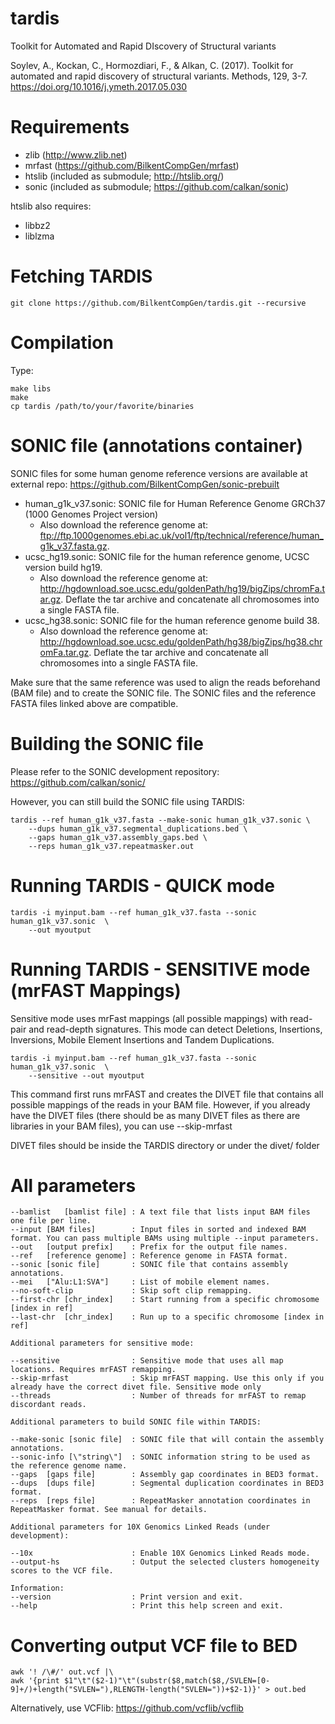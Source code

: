 tardis
======

Toolkit for Automated and Rapid DIscovery of Structural variants

Soylev, A., Kockan, C., Hormozdiari, F., & Alkan, C. (2017). Toolkit for automated and rapid discovery of structural variants. Methods, 129, 3-7. https://doi.org/10.1016/j.ymeth.2017.05.030

Requirements
============

 * zlib   (http://www.zlib.net)
 * mrfast (https://github.com/BilkentCompGen/mrfast)
 * htslib (included as submodule; http://htslib.org/)
 * sonic  (included as submodule; https://github.com/calkan/sonic)

htslib also requires:

 * libbz2
 * liblzma


Fetching TARDIS
===============

	git clone https://github.com/BilkentCompGen/tardis.git --recursive

Compilation
===========

Type:

	make libs
	make
	cp tardis /path/to/your/favorite/binaries


SONIC file (annotations container)
==================================

SONIC files for some human genome reference versions are available at external repo: https://github.com/BilkentCompGen/sonic-prebuilt

 * human_g1k_v37.sonic: SONIC file for Human Reference Genome GRCh37 (1000 Genomes Project version)
 	* Also download the reference genome at: ftp://ftp.1000genomes.ebi.ac.uk/vol1/ftp/technical/reference/human_g1k_v37.fasta.gz. 
 * ucsc_hg19.sonic: SONIC file for the human reference genome, UCSC version build hg19.
	* Also download the reference genome at: http://hgdownload.soe.ucsc.edu/goldenPath/hg19/bigZips/chromFa.tar.gz. Deflate the tar archive and concatenate all chromosomes into a single FASTA file.
 * ucsc_hg38.sonic: SONIC file for the human reference genome build 38.
	* Also download the reference genome at: http://hgdownload.soe.ucsc.edu/goldenPath/hg38/bigZips/hg38.chromFa.tar.gz. Deflate the tar archive and concatenate all chromosomes into a single FASTA file.

Make sure that the same reference was used to align the reads beforehand (BAM file) and to create the SONIC file. The SONIC files and the reference FASTA files linked above are compatible.

Building the SONIC file
=======================

Please refer to the SONIC development repository: https://github.com/calkan/sonic/

However, you can still build the SONIC file using TARDIS:

	tardis --ref human_g1k_v37.fasta --make-sonic human_g1k_v37.sonic \
		--dups human_g1k_v37.segmental_duplications.bed \
		--gaps human_g1k_v37.assembly_gaps.bed \
		--reps human_g1k_v37.repeatmasker.out 

	

Running TARDIS - QUICK mode
===========================

	tardis -i myinput.bam --ref human_g1k_v37.fasta --sonic human_g1k_v37.sonic  \
		--out myoutput


Running TARDIS - SENSITIVE mode (mrFAST Mappings)
=================================================

Sensitive mode uses mrFast mappings (all possible mappings) with read-pair and read-depth signatures. This mode can detect Deletions, Insertions, Inversions, Mobile Element Insertions and Tandem Duplications.

	tardis -i myinput.bam --ref human_g1k_v37.fasta --sonic human_g1k_v37.sonic  \
		--sensitive --out myoutput

This command first runs mrFAST and creates the DIVET file that contains all possible mappings of the reads in your BAM file. However, if you already have the DIVET files (there should be as many DIVET files as there are libraries in your BAM files), you can use --skip-mrfast

DIVET files should be inside the TARDIS directory or under the divet/ folder


All parameters
==============

	--bamlist   [bamlist file] : A text file that lists input BAM files one file per line.
	--input [BAM files]        : Input files in sorted and indexed BAM format. You can pass multiple BAMs using multiple --input parameters.
	--out   [output prefix]    : Prefix for the output file names.
	--ref   [reference genome] : Reference genome in FASTA format.
	--sonic [sonic file]       : SONIC file that contains assembly annotations.
	--mei   ["Alu:L1:SVA"]     : List of mobile element names.
	--no-soft-clip             : Skip soft clip remapping.
	--first-chr [chr_index]	   : Start running from a specific chromosome [index in ref]
	--last-chr  [chr_index]	   : Run up to a specific chromosome [index in ref]

	Additional parameters for sensitive mode:

	--sensitive                : Sensitive mode that uses all map locations. Requires mrFAST remapping.
	--skip-mrfast              : Skip mrFAST mapping. Use this only if you already have the correct divet file. Sensitive mode only
	--threads                  : Number of threads for mrFAST to remap discordant reads.

	Additional parameters to build SONIC file within TARDIS:

	--make-sonic [sonic file]  : SONIC file that will contain the assembly annotations.
	--sonic-info [\"string\"]  : SONIC information string to be used as the reference genome name.
	--gaps  [gaps file]        : Assembly gap coordinates in BED3 format.
	--dups  [dups file]        : Segmental duplication coordinates in BED3 format.
	--reps  [reps file]        : RepeatMasker annotation coordinates in RepeatMasker format. See manual for details.
	
	Additional parameters for 10X Genomics Linked Reads (under development):

	--10x                      : Enable 10X Genomics Linked Reads mode.
	--output-hs                : Output the selected clusters homogeneity scores to the VCF file.

	Information:
	--version                  : Print version and exit.
	--help                     : Print this help screen and exit.


Converting output VCF file to BED
==============

	awk '! /\#/' out.vcf |\
	awk '{print $1"\t"($2-1)"\t"(substr($8,match($8,/SVLEN=[0-9]+/)+length("SVLEN="),RLENGTH-length("SVLEN="))+$2-1)}' > out.bed

Alternatively, use VCFlib: https://github.com/vcflib/vcflib

